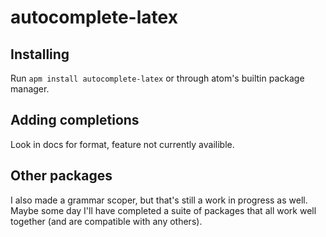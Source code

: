 # autocomplete-latex

## Installing
Run `apm install autocomplete-latex` or through atom's builtin package manager.

## Adding completions
Look in docs for format, feature not currently availible.

## Other packages
I also made a grammar scoper, but that's still a work in progress as well. Maybe some day I'll have completed a suite of packages that all work well together (and are compatible with any others).
